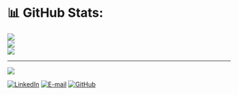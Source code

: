 # 📊 GitHub Stats:
![](https://github-readme-stats.vercel.app/api?username=GodinhoRaphael&theme=dark&hide_border=false&include_all_commits=true&count_private=true)<br/>
![](https://github-readme-streak-stats.herokuapp.com/?user=GodinhoRaphael&theme=dark&hide_border=false)<br/>
![](https://github-readme-stats.vercel.app/api/top-langs/?username=GodinhoRaphael&theme=dark&hide_border=false&include_all_commits=true&count_private=true&layout=compact)

---
[![](https://visitcount.itsvg.in/api?id=GodinhoRaphael&icon=0&color=0)](https://visitcount.itsvg.in)




[![LinkedIn](https://img.shields.io/badge/linkedin-%230077B5.svg?style=for-the-badge&logo=linkedin&logoColor=white)](https://www.linkedin.com/in/raphael-loureiro-godinho-67b93426a/)
[![E-mail](https://img.shields.io/badge/-Email-000?style=for-the-badge&logo=microsoft-outlook&logoColor=white)](mailto:raphael.godinho@al.infnet.edu.br)
[![GitHub](https://img.shields.io/badge/GitHub-E44C30?style=for-the-badge&logo=github&logoColor=white)](https://github.com/GodinhoRaphael)
